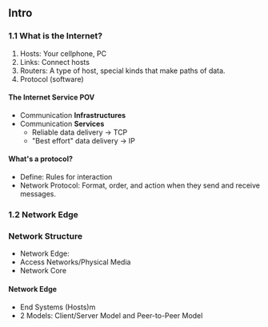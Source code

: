 ## Intro

### 1.1 What is the Internet?
1. Hosts: Your cellphone, PC
2. Links: Connect hosts
3. Routers: A type of host, special kinds that make paths of data.
4. Protocol (software)

#### The Internet Service POV
- Communication **Infrastructures**
- Communication **Services**
	- Reliable data delivery -> TCP
	- "Best effort" data delivery -> IP

#### What's a protocol?
- Define: Rules for interaction
- Network Protocol: Format, order, and action when they send and receive messages.

### 1.2 Network Edge

### Network Structure
- Network Edge: 
- Access Networks/Physical Media
- Network Core

#### Network Edge
- End Systems (Hosts)m
- 2 Models: Client/Server Model and Peer-to-Peer Model
<!--stackedit_data:
eyJoaXN0b3J5IjpbMTIyNzc5MDk0M119
-->